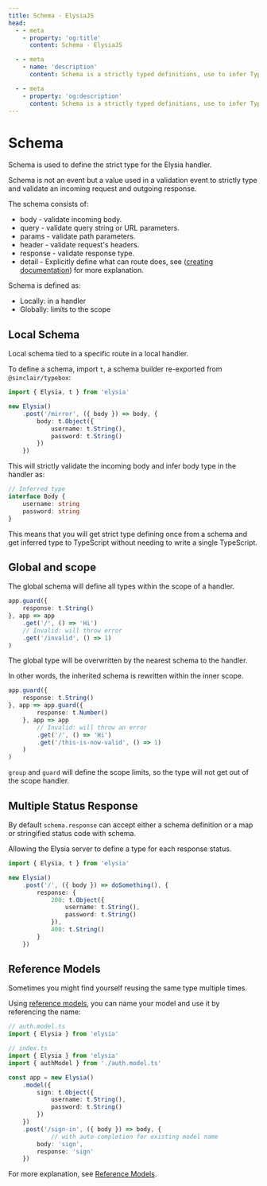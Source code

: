 ```yaml
---
title: Schema - ElysiaJS
head:
  - - meta
    - property: 'og:title'
      content: Schema - ElysiaJS

  - - meta
    - name: 'description'
      content: Schema is a strictly typed definitions, use to infer TypeScript's type and data validation of an incoming request and outgoing response. Elysia's schema validation are based on Sinclair's TypeBox, a TypeScript library for data validation.

  - - meta
    - property: 'og:description'
      content: Schema is a strictly typed definitions, use to infer TypeScript's type and data validation of an incoming request and outgoing response. Elysia's schema validation are based on Sinclair's TypeBox, a TypeScript library for data validation.
---
```


# Schema
Schema is used to define the strict type for the Elysia handler.

Schema is not an event but a value used in a validation event to strictly type and validate an incoming request and outgoing response.

The schema consists of:
- body - validate incoming body.
- query - validate query string or URL parameters.
- params - validate path parameters.
- header - validate request's headers.
- response - validate response type.
- detail - Explicitly define what can route does, see ([creating documentation](/patterns/creating-documentation)) for more explanation.

Schema is defined as:
- Locally: in a handler
- Globally: limits to the scope

## Local Schema
Local schema tied to a specific route in a local handler.

To define a schema, import `t`, a schema builder re-exported from `@sinclair/typebox`:
```typescript
import { Elysia, t } from 'elysia'

new Elysia()
    .post('/mirror', ({ body }) => body, {
        body: t.Object({
            username: t.String(),
            password: t.String()
        })
    })
```

This will strictly validate the incoming body and infer body type in the handler as:
```typescript
// Inferred type
interface Body {
    username: string
    password: string
}
```

This means that you will get strict type defining once from a schema and get inferred type to TypeScript without needing to write a single TypeScript.

## Global and scope
The global schema will define all types within the scope of a handler.

```typescript
app.guard({
    response: t.String()
}, app => app
    .get('/', () => 'Hi')
    // Invalid: will throw error
    .get('/invalid', () => 1)
)
```

The global type will be overwritten by the nearest schema to the handler.

In other words, the inherited schema is rewritten within the inner scope.
```typescript
app.guard({
    response: t.String()
}, app => app.guard({
        response: t.Number()
    }, app => app
        // Invalid: will throw an error
        .get('/', () => 'Hi')
        .get('/this-is-now-valid', () => 1)
    )
)
```

`group` and `guard` will define the scope limits, so the type will not get out of the scope handler.

## Multiple Status Response
By default `schema.response` can accept either a schema definition or a map or stringified status code with schema.

Allowing the Elysia server to define a type for each response status.

```typescript
import { Elysia, t } from 'elysia'

new Elysia()
    .post('/', ({ body }) => doSomething(), {
        response: {
            200: t.Object({
                username: t.String(),
                password: t.String()
            }),
            400: t.String()
        }
    })
```

## Reference Models
Sometimes you might find yourself reusing the same type multiple times.

Using [reference models](/patterns/reference-models), you can name your model and use it by referencing the name:
```typescript
// auth.model.ts
import { Elysia } from 'elysia'

// index.ts
import { Elysia } from 'elysia'
import { authModel } from './auth.model.ts'

const app = new Elysia()
    .model({
        sign: t.Object({
            username: t.String(),
            password: t.String()
        })
    })
    .post('/sign-in', ({ body }) => body, {
            // with auto-completion for existing model name
        body: 'sign',
        response: 'sign'
    })
```

For more explanation, see [Reference Models](/patterns/reference-models).
